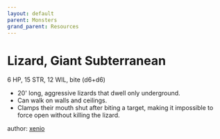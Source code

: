 ```yaml
---
layout: default
parent: Monsters
grand_parent: Resources
---
```


# Lizard, Giant Subterranean
6 HP, 15 STR, 12 WIL, bite (d6+d6)
- 20' long, aggressive lizards that dwell only underground.
- Can walk on walls and ceilings.
- Clamps their mouth shut after biting a target, making it impossible to force open without killing the lizard.

author: [xenio](https://xenioinabottle.blogspot.com)
